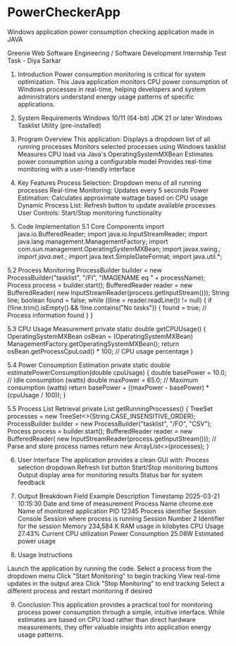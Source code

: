 # PowerCheckerApp
Windows application power consumption checking application made in JAVA

Greenie Web Software Engineering / Software Development Internship Test Task - Diya Sarkar

1. Introduction
   Power consumption monitoring is critical for system optimization. This Java application monitors CPU power consumption of Windows processes in real-time, helping developers and system administrators understand energy usage patterns of specific applications.

2. System Requirements
   Windows 10/11 (64-bit)
   JDK 21 or later
   Windows Tasklist Utility (pre-installed)

3. Program Overview
   This application:
   Displays a dropdown list of all running processes
   Monitors selected processes using Windows tasklist
   Measures CPU load via Java's OperatingSystemMXBean
   Estimates power consumption using a configurable model
   Provides real-time monitoring with a user-friendly interface

4. Key Features
   Process Selection: Dropdown menu of all running processes
   Real-time Monitoring: Updates every 5 seconds
   Power Estimation: Calculates approximate wattage based on CPU usage
   Dynamic Process List: Refresh button to update available processes
   User Controls: Start/Stop monitoring functionality

5. Code Implementation
   5.1 Core Components
   import java.io.BufferedReader;
   import java.io.InputStreamReader;
   import java.lang.management.ManagementFactory;
   import com.sun.management.OperatingSystemMXBean;
   import javax.swing.*;
   import java.awt.*;
   import java.text.SimpleDateFormat;
   import java.util.*;

5.2 Process Monitoring
ProcessBuilder builder = new ProcessBuilder("tasklist", "/FI",
"IMAGENAME eq " + processName);
Process process = builder.start();
BufferedReader reader = new BufferedReader(
new InputStreamReader(process.getInputStream()));
String line;
boolean found = false;
while ((line = reader.readLine()) != null) {
if (!line.trim().isEmpty() && !line.contains("No tasks")) {
found = true;
// Process information found
}
}

5.3 CPU Usage Measurement
private static double getCPUUsage() {
OperatingSystemMXBean osBean = (OperatingSystemMXBean)
ManagementFactory.getOperatingSystemMXBean();
return osBean.getProcessCpuLoad() * 100; // CPU usage percentage
}

5.4 Power Consumption Estimation
private static double estimatePowerConsumption(double cpuUsage) {
double basePower = 10.0; // Idle consumption (watts)
double maxPower = 65.0;  // Maximum consumption (watts)
return basePower + ((maxPower - basePower) * (cpuUsage / 100));
}

5.5 Process List Retrieval
private List<String> getRunningProcesses() {
TreeSet<String> processes = new TreeSet<>(String.CASE_INSENSITIVE_ORDER);
ProcessBuilder builder = new ProcessBuilder("tasklist", "/FO", "CSV");
Process process = builder.start();
BufferedReader reader = new BufferedReader(
new InputStreamReader(process.getInputStream()));
// Parse and store process names
return new ArrayList<>(processes);
}

6. User Interface
   The application provides a clean GUI with:
   Process selection dropdown
   Refresh list button
   Start/Stop monitoring buttons
   Output display area for monitoring results
   Status bar for system feedback

7. Output Breakdown
   Field
   Example
   Description
   Timestamp
   2025-03-21 10:15:30
   Date and time of measurement
   Process Name
   chrome.exe
   Name of monitored application
   PID
   12345
   Process identifier
   Session
   Console
   Session where process is running
   Session Number
   2
   Identifier for the session
   Memory
   234,584 K
   RAM usage in kilobytes
   CPU Usage
   27.43%
   Current CPU utilization
   Power Consumption
   25.08W
   Estimated power usage


8. Usage Instructions

Launch the application by running the code.
Select a process from the dropdown menu
Click "Start Monitoring" to begin tracking
View real-time updates in the output area
Click "Stop Monitoring" to end tracking
Select a different process and restart monitoring if desired

9. Conclusion
   This application provides a practical tool for monitoring process power consumption through a simple, intuitive interface. While estimates are based on CPU load rather than direct hardware measurements, they offer valuable insights into application energy usage patterns.
